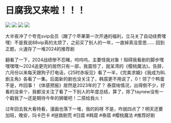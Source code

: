 # 日腐我又来啦！！！

![](img/d16abbae-7c9b-484b-9b8c-41baa0a91693.jpg)
![](img/9fa10a08-19b2-4cd3-9a2b-e907e7890d2f.jpg)
![](img/35720040-d059-4384-b2d9-0e7e3b3fb009.jpg)
![](img/54bcdb5b-9b86-4603-a5ff-eff6392c0067.jpg)

大半夜冲了个夸克svip会员（蹭了个苹果第一次开通的福利，立马关了自动续费嘿嘿）不是我说88vip真的太烦了，之前买了别人的一年，一直掉真没意思……
回到正题，火速存了一堆2024的推荐剧
 
翻看了一下，2024战绩惨不忍睹，呜呜呜，主要怪我对象！阻碍我看剧的脚步嘿嘿嘿嘿～2024追更完的居然只有一部，我震惊了，就呆湾的《樱桃魔法》。告辞，六月份以来每天跟狗子打电话，《25时赤坂见》看了一半，《完美求婚》《我成为BL剧主角》各看了一集。后面新的剧也没关注了，韩腐更不用说了，0！领了个鸭蛋
不是，咋回事！《体感预报》居然是2023年的了？
泰腐啥情况，出得倒不少，好看的没来个，我都没关注了看了一下别人的年度总结，算了，除了taynew没有一个戳我了～还是期待今年的狮暖吧！二搭给我火！
 
过年回去我大看特看，漫画也落下一堆，我的妈呀
不是，咋就四点了？明天还要加班，晚安，玛卡巴卡
#拯救剧荒 #日腐 #韩腐 #泰腐 #樱桃魔法 #推荐好剧